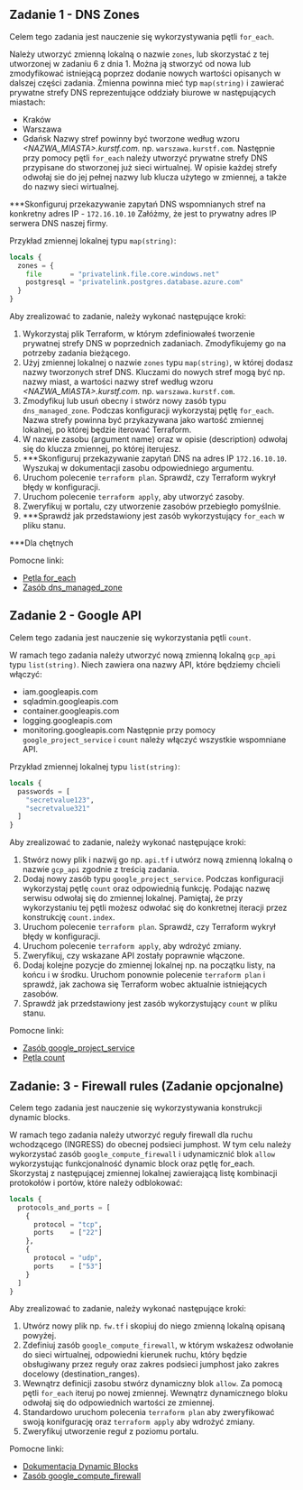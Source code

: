 ## Zadanie 1 - DNS Zones

Celem tego zadania jest nauczenie się wykorzystywania pętli `for_each`.

Należy utworzyć zmienną lokalną o nazwie `zones`, lub skorzystać z tej utworzonej w zadaniu 6 z dnia 1. Można ją stworzyć od nowa 
lub zmodyfikować istniejącą poprzez dodanie nowych wartości opisanych w dalszej części zadania.
Zmienna powinna mieć typ `map(string)` i zawierać prywatne strefy DNS reprezentujące oddziały biurowe w następujących miastach:
- Kraków
- Warszawa
- Gdańsk
Nazwy stref powinny być tworzone według wzoru *<NAZWA_MIASTA>.kurstf.com.* np. `warszawa.kurstf.com`.
Następnie przy pomocy pętli `for_each` należy utworzyć prywatne strefy DNS przypisane do stworzonej już sieci wirtualnej.
W opisie każdej strefy odwołaj sie do jej pełnej nazwy lub klucza użytego w zmiennej, a także do nazwy sieci wirtualnej.

***Skonfiguruj przekazywanie zapytań DNS wspomnianych stref na konkretny adres IP - `172.16.10.10` Załóżmy, że jest to prywatny 
adres IP serwera DNS naszej firmy. 

Przykład zmiennej lokalnej typu `map(string)`:

```terraform
locals {
  zones = {
    file       = "privatelink.file.core.windows.net"
    postgresql = "privatelink.postgres.database.azure.com"
  }
}
```

Aby zrealizować to zadanie, należy wykonać następujące kroki:

1. Wykorzystaj plik Terraform, w którym zdefiniowałeś tworzenie prywatnej strefy DNS w poprzednich zadaniach. Zmodyfikujemy go
   na potrzeby zadania bieżącego.
2. Użyj zmiennej lokalnej o nazwie `zones` typu `map(string)`, w której dodasz nazwy tworzonych stref DNS. Kluczami do nowych
   stref mogą być np. nazwy miast, a wartości nazwy stref według wzoru *<NAZWA_MIASTA>.kurstf.com.* np. `warszawa.kurstf.com`.
3. Zmodyfikuj lub usuń obecny i stwórz nowy zasób typu `dns_managed_zone`. Podczas konfiguracji wykorzystaj pętlę `for_each`. 
   Nazwa strefy powinna być przykazywana jako wartość zmiennej lokalnej, po której będzie iterować Terraform.
4. W nazwie zasobu (argument name) oraz w opisie (description) odwołaj się do klucza zmiennej, po której iterujesz.
5. ***Skonfiguruj przekazywanie zapytań DNS na adres IP `172.16.10.10`. Wyszukaj w dokumentacji zasobu odpowiedniego argumentu.
6. Uruchom polecenie `terraform plan`. Sprawdź, czy Terraform wykrył błędy w konfiguracji.
7. Uruchom polecenie `terraform apply`, aby utworzyć zasoby.
8. Zweryfikuj w portalu, czy utworzenie zasobów przebiegło pomyślnie.
9. ***Sprawdź jak przedstawiony jest zasób wykorzystujący `for_each` w pliku stanu.

***Dla chętnych

Pomocne linki:

* [Pętla for_each](https://developer.hashicorp.com/terraform/language/meta-arguments/for_each)
* [Zasób dns_managed_zone](https://registry.terraform.io/providers/hashicorp/google/latest/docs/resources/dns_managed_zone)


## Zadanie 2 - Google API

Celem tego zadania jest nauczenie się wykorzystania pętli `count`.

W ramach tego zadania należy utworzyć nową zmienną lokalną `gcp_api` typu `list(string)`. Niech zawiera ona nazwy API,
które będziemy chcieli włączyć:
- iam.googleapis.com
- sqladmin.googleapis.com
- container.googleapis.com
- logging.googleapis.com
- monitoring.googleapis.com
Następnie przy pomocy `google_project_service` i `count` należy włączyć wszystkie wspomniane API.

Przykład zmiennej lokalnej typu `list(string)`:

```terraform
locals {
  passwords = [
    "secretvalue123",
    "secretvalue321"
  ]
}
```

Aby zrealizować to zadanie, należy wykonać następujące kroki:

1. Stwórz nowy plik i nazwij go np. `api.tf` i  utwórz nową zmienną lokalną o nazwie `gcp_api` zgodnie z treścią zadania.
2. Dodaj nowy zasób typu `google_project_service`. Podczas konfiguracji wykorzystaj pętlę `count` oraz odpowiednią funkcję. 
   Podając nazwę serwisu odwołaj się do zmiennej lokalnej. Pamiętaj, że przy wykorzystaniu tej pętli możesz odwołać się do 
   konkretnej iteracji przez konstrukcję `count.index`.
3. Uruchom polecenie `terraform plan`. Sprawdź, czy Terraform wykrył błędy w konfiguracji.
4. Uruchom polecenie `terraform apply`, aby wdrożyć zmiany.
5. Zweryfikuj, czy wskazane API zostały poprawnie włączone.
6. Dodaj kolejne pozycje do zmiennej lokalnej np. na początku listy, na końcu i w środku. Uruchom ponownie
   polecenie `terraform plan` i sprawdź, jak zachowa się Terraform wobec aktualnie istniejących zasobów.
7. Sprawdź jak przedstawiony jest zasób wykorzystujący `count` w pliku stanu.

Pomocne linki:

* [Zasób google_project_service](https://registry.terraform.io/providers/hashicorp/google/latest/docs/resources/google_project_service)
* [Pętla count](https://developer.hashicorp.com/terraform/language/meta-arguments/count)


## Zadanie: 3 - Firewall rules (Zadanie opcjonalne)

Celem tego zadania jest nauczenie się wykorzystywania konstrukcji dynamic blocks.

W ramach tego zadania należy utworzyć reguły firewall dla ruchu wchodzącego (INGRESS) do obecnej podsieci jumphost. W tym celu 
należy wykorzystać zasób `google_compute_firewall` i udynamicznić blok `allow` wykorzystując funkcjonalność dynamic block oraz 
pętlę for_each. Skorzystaj z następującej zmiennej lokalnej zawierającą listę kombinacji protokołów i portów, które należy odblokować:

```terraform
locals {
  protocols_and_ports = [
    {
      protocol = "tcp",
      ports    = ["22"]
    },
    {
      protocol = "udp",
      ports    = ["53"]
    }
  ]
}
```

Aby zrealizować to zadanie, należy wykonać następujące kroki:
1. Utwórz nowy plik np. `fw.tf` i skopiuj do niego zmienną lokalną opisaną powyżej.
2. Zdefiniuj zasób `google_compute_firewall`, w którym wskażesz odwołanie do sieci wirtualnej, odpowiedni kierunek ruchu, 
   który będzie obsługiwany przez reguły oraz zakres podsieci jumphost jako zakres docelowy (destination_ranges).
3. Wewnątrz definicji zasobu stwórz dynamiczny blok `allow`. Za pomocą pętli `for_each` iteruj po nowej zmiennej. Wewnątrz 
   dynamicznego bloku odwołaj się do odpowiednich wartości ze zmiennej.
4. Standardowo uruchom polecenia `terraform plan` aby zweryfikować swoją konifgurację oraz `terraform apply` aby wdrożyć zmiany.
5. Zweryfikuj utworzenie reguł z poziomu portalu.

Pomocne linki:

* [Dokumentacja Dynamic Blocks](https://developer.hashicorp.com/terraform/language/expressions/dynamic-blocks)
* [Zasób google_compute_firewall](https://registry.terraform.io/providers/hashicorp/google/latest/docs/resources/compute_firewall)
